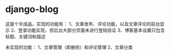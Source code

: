 # django-blog
这是个半成品，实现的功能有：
1、文章发布、评论功能，以及文章评论的前台显示
2、登录功能实现，但后台大部分页面未进行登陆验证
3、博客基本设置只包含标题、关键词和描述

未实现的功能：
1、文章管理（即删除）和评论管理
2、文章分类
